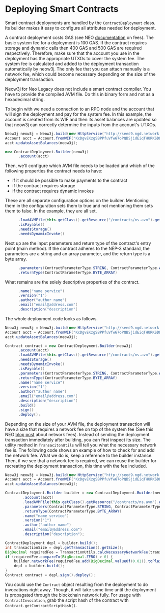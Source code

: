 # Deploying Smart Contracts

Smart contract deployments are handled by the `ContractDeployment` class. Its builder makes it easy to configure all
attributes needed for deployment.

A contract deployment costs GAS (see NEO [documentation](https://docs.neo.org/docs/en-us/sc/fees.html) on fees). The
basic system fee for a deployment is 100 GAS. If the contract requires storage and dynamic calls then 400 GAS and 500
GAS are required respectively. Therefore, make sure that the account you use in the deployment has the appropriate UTXOs
to cover the system fee. The system fee is calculated and added to the deployment transaction automatically by neow3j.
The only fee that you can attach manually is a network fee, which could become necessary depending on the size of the
deployment transaction.

Neow3j for Neo Legacy does not include a smart contract compiler. You have to provide the compiled AVM file. Do this in
binary form and not as a hexadecimal string.

To begin with we need a connection to an RPC node and the account that will sign the deployment and pay for the system
fee. In this example, the account is created from its WIF and then its asset balances are updated so that neow3j can
correctly determine the inputs from the account's UTXOs.

```java
Neow3j neow3j = Neow3j.build(new HttpService("http://seed9.ngd.network:20332"));
Account acct = Account.fromWIF("KxDgvEKzgSBPPfuVfw67oPQBSjidEiqTHURKSDL1R7yGaGYAeYnr").build();
acct.updateAssetBalances(neow3j);

new ContractDeployment.Builder(neow3j)
      .account(acct)
```

Then, we'll configure which AVM file needs to be loaded and which of the following properties the contract needs to have:
- if it should be possible to make payments to the contract
- if the contract requires storage
- if the contract requires dynamic invokes

These are all separate configuration options on the builder. Mentioning them in the configuration sets them to true and
not mentioning them sets them to false. In the example, they are all set.

```java
      .loadAVMFile(this.getClass().getResource("/contracts/ns.avm").getFile())
      .isPayable()
      .needsStorage()
      .needsDynamicInvoke()   
```

Next up are the input parameters and return type of the contract's entry point (main method). If the contract adheres to
the NEP-3 standard, the parameters are a string and an array parameter, and the return type is a byte array.

```java
      .parameters(ContractParameterType.STRING, ContractParameterType.ARRAY)
      .returnType(ContractParameterType.BYTE_ARRAY)
```

What remains are the solely descriptive properties of the contract.

```java
      .name("name service")
      .version("1")
      .author("author name")
      .email("email@address.com")
      .description("description")
```

The whole deployment code looks as follows. 

```java
Neow3j neow3j = Neow3j.build(new HttpService("http://seed9.ngd.network:20332"));
Account acct = Account.fromWIF("KxDgvEKzgSBPPfuVfw67oPQBSjidEiqTHURKSDL1R7yGaGYAeYnr").build();
acct.updateAssetBalances(neow3j);

Contract contract = new ContractDeployment.Builder(neow3j)
      .account(acct)
      .loadAVMFile(this.getClass().getResource("/contracts/ns.avm").getFile())
      .needsStorage()
      .needsDynamicInvoke()
      .isPayable()
      .parameters(ContractParameterType.STRING, ContractParameterType.ARRAY)
      .returnType(ContractParameterType.BYTE_ARRAY)
      .name("name service")
      .version("1")
      .author("author name")
      .email("email@address.com")
      .description("description")
      .build()
      .sign()
      .deploy();
```

Depending on the size of your AVM file, the deployment transaction will have a size that requires a network fee on top
of the system fee (See this NEO [blog post](https://neo.org/blog/details/4148) about network fees). Instead of sending
the deployment transaction immediately after building, you can first inspect its size. The utility method in
`TransacitonUtils` will tell you what the necessary network fee is. The following code shows an example of how to check
for and add the network fee. What we do is, keep a reference to the builder instance. Then, if we see that a network fee
is required, we can reuse the builder for recreating the deployment transaction, this time with the fee included.

```java
Neow3j neow3j = Neow3j.build(new HttpService("http://seed9.ngd.network:20332"));
Account acct = Account.fromWIF("KxDgvEKzgSBPPfuVfw67oPQBSjidEiqTHURKSDL1R7yGaGYAeYnr").build();
acct.updateAssetBalances(neow3j);

ContractDeployment.Builder builder = new ContractDeployment.Builder(neow3j)
        .account(acct)
        .loadAVMFile(this.getClass().getResource("/contracts/ns.avm").getFile())
        .parameters(ContractParameterType.STRING, ContractParameterType.ARRAY)
        .returnType(ContractParameterType.BYTE_ARRAY)
        .name("name service")
        .version("1")
        .author("author name")
        .email("email@address.com")
        .description("description");

ContractDeployment depl = builder.build();
int transactionSize = depl.getTransaction().getSize();
BigDecimal requiredFee = TransactionUtils.calcNecessaryNetworkFee(transactionSize);
if (requiredFee.compareTo(BigDecimal.ZERO) > 0) {
    builder.networkFee(requiredFee.add(BigDecimal.valueOf(0.01)).toPlainString());
    depl = builder.build();
}
Contract contract = depl.sign().deploy();
```

You could use the `Contract` object resulting from the deployment to do invocations right away. Though, it will take
some time until the deployment is propagated through the blockchain network fully. For usage with `ContractInvocation`,
grab the script hash of the contract with `Contract.getContractScriptHash()`.
